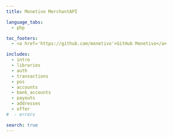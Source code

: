 ```yaml
---
title: Monetivo MerchantAPI

language_tabs:
  - php

toc_footers:
  - <a href='https://github.com/monetivo'>GitHub Monetivo</a>

includes:
  - intro
  - libraries
  - auth
  - transactions
  - pos
  - accounts
  - bank_accounts
  - payouts
  - addresses
  - offer
#  - errors

search: true
---
```

